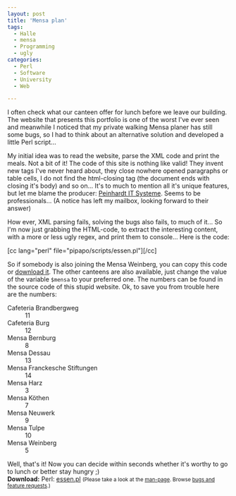 ```yaml
---
layout: post
title: 'Mensa plan'
tags:
  - Halle
  - mensa
  - Programming
  - ugly
categories:
  - Perl
  - Software
  - University
  - Web

---
```


I often check what our canteen offer for lunch before we leave our building. The website that presents this portfolio is one of the worst I've ever seen and meanwhile I noticed that my private walking Mensa planer has still some bugs, so I had to think about an alternative solution and developed a little Perl script...

My initial idea was to read the website, parse the XML code and print the meals. Not a bit of it! The code of this site is nothing like valid! They invent new tags I've never heard about, they close nowhere opened paragraphs or table cells, I do not find the html-closing tag (the document ends with closing it's body) and so on... It's to much to mention all it's unique features, but let me blame the producer: <a href="http://www.peinhardt.it">Peinhardt IT Systeme</a>. Seems to be professionals... (A notice has left my mailbox, looking forward to their answer)

How ever, XML parsing fails, solving the bugs also fails, to much of it... So I'm now just grabbing the HTML-code, to extract the interesting content, with a more or less ugly regex, and print them to console... Here is the code:

[cc lang="perl" file="pipapo/scripts/essen.pl"][/cc]

So if somebody is also joining the Mensa Weinberg, you can copy this code or <a href='/wp-content/uploads/2010/07/essen.pl'>download it</a>.
The other canteens are also available, just change the value of the variable  `$mensa`  to your preferred one. The numbers can be found in the source code of this stupid website. Ok, to save you from trouble here are the numbers:

<dl>
<dt>Cafeteria Brandbergweg</dt><dd>11</dd>
<dt>Cafeteria Burg</dt><dd>12</dd>
<dt>Mensa Bernburg</dt><dd>8</dd>
<dt>Mensa Dessau</dt><dd>13</dd>
<dt>Mensa Franckesche Stiftungen</dt><dd>14</dd>
<dt>Mensa Harz</dt><dd>3</dd>
<dt>Mensa Köthen</dt><dd>7</dd>
<dt>Mensa Neuwerk</dt><dd>9</dd>
<dt>Mensa Tulpe</dt><dd>10</dd>
<dt>Mensa Weinberg</dt><dd>5</dd>
</dl>
Well, that's it! Now you can decide within seconds whether it's worthy to go to lunch or better stay hungry ;)

<div class="download"><strong>Download:</strong>
Perl: <a href='/wp-content/uploads/pipapo/scripts/essen.pl'>essen.pl</a>
<small>(Please take a look at the <a href="/man-page/">man-page</a>. Browse <a href="https://bt.binfalse.de/">bugs and feature requests</a>.)</small>
</div>
